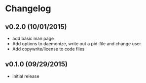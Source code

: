 # Changelog

## v0.2.0 (10/01/2015)
- add basic man page
- Add options to daemonize, write out a pid-file and change user
- Add copywrite/license to code files

## v0.1.0 (09/29/2015)
- initial release
